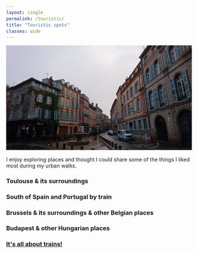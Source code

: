 ```yaml
---
layout: single
permalink: /touristic/
title: "Touristic spots"
classes: wide
---
```


<img src="/assets/images/Toulouse_rainy.jpg" alt="Touristic point"> 

I enjoy exploring places and thought I could share some of the things I liked most during my urban walks.

### Toulouse & its surroundings

### South of Spain and Portugal by train

### Brussels & its surroundings & other Belgian places

<!-- ### [Brussels & its surroundings & other Belgian places](/touristic/BXL/) -->

### Budapest & other Hungarian places
<!-- ### [Budapest & other Hungarian places](/touristic/buda/) -->

### <a href="/touristic/trains/" target="_blank"><b>It's all about trains!</b></a><br>
